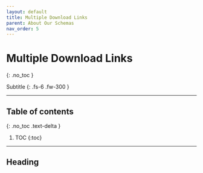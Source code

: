 ```yaml
---
layout: default
title: Multiple Download Links
parent: About Our Schemas
nav_order: 5
---
```


# Multiple Download Links
{: .no_toc }

Subtitle
{: .fs-6 .fw-300 }

---
## Table of contents
{: .no_toc .text-delta }

1. TOC
{:toc}

---

## Heading
